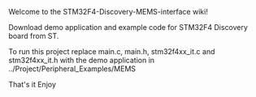 Welcome to the STM32F4-Discovery-MEMS-interface wiki!

Download demo application and example code for STM32F4 Discovery board from ST.

To run this project replace main.c, main.h, stm32f4xx_it.c and stm32f4xx_it.h with the demo application in ../Project/Peripheral_Examples/MEMS

That's it Enjoy
